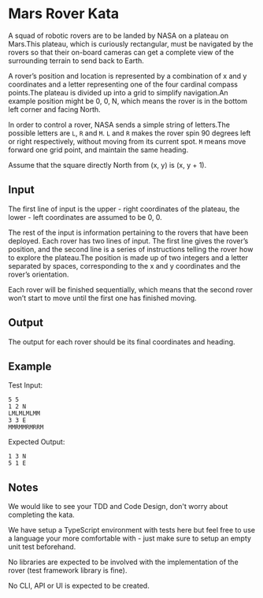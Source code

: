 # Mars Rover Kata
A squad of robotic rovers are to be landed by NASA on a plateau on Mars.This plateau, which is curiously rectangular, must be navigated by the rovers so that their on-board cameras can get a complete view of the surrounding terrain to send back to Earth.

A rover’s position and location is represented by a combination of x and y coordinates and a letter representing one of the four cardinal compass points.The plateau is divided up into a grid to simplify navigation.An example position might be 0, 0, N, which means the rover is in the bottom left corner and facing North.

In order to control a rover, NASA sends a simple string of letters.The possible letters are `L`, `R` and `M`. `L` and `R` makes the rover spin 90 degrees left or right respectively, without moving from its current spot. `M` means move forward one grid point, and maintain the same heading.

Assume that the square directly North from (x, y) is (x, y + 1).

## Input
The first line of input is the upper - right coordinates of the plateau, the lower - left coordinates are assumed to be 0, 0.

The rest of the input is information pertaining to the rovers that have been deployed. Each rover has two lines of input. The first line gives the rover’s position, and the second line is a series of instructions telling the rover how to explore the plateau.The position is made up of two integers and a letter separated by spaces, corresponding to the x and y coordinates and the rover’s orientation.

Each rover will be finished sequentially, which means that the second rover won’t start to move until the first one has finished moving.

## Output
The output for each rover should be its final coordinates and heading.

## Example
Test Input:
```
5 5
1 2 N
LMLMLMLMM
3 3 E
MMRMMRMRRM
```

Expected Output:
```
1 3 N
5 1 E
```

## Notes

We would like to see your TDD and Code Design, don't worry about completing the kata.

We have setup a TypeScript environment with tests here but feel free to use a language your more comfortable with - just make sure to setup an empty unit test beforehand.

No libraries are expected to be involved with the implementation of the rover (test framework library is fine).

No CLI, API or UI is expected to be created.
